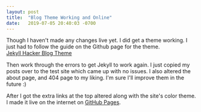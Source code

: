 ```yaml
---
layout: post
title:  "Blog Theme Working and Online"
date:   2019-07-05 20:40:03 -0700
---
```


Though I haven't made any changes live yet. I did get a theme working. I just had to follow the guide on the Github page for the theme.  
[Jekyll Hacker Blog Theme](https://github.com/tocttou/hacker-blog)

Then work through the errors to get Jekyll to work again. I just copied my posts over to the test site which came up with no issues. I also altered the about page, and 404 page to my liking. I'm sure I'll improve them in the future :)

After I got the extra links at the top altered along with the site's color theme.
I made it live on the internet on [GitHub Pages](https://pages.github.com/).

